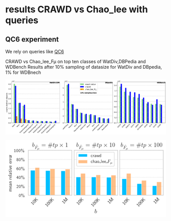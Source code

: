 # results CRAWD vs Chao_lee  with queries 

## QC6 experiment

We rely on queries like [QC6](/count-distinct-watdiv/queries/VOID/c6_pc10.sparql)

CRAWD vs Chao_lee_Fµ on top ten classes of WatDiv,DBPedia and WDBench
Results after 10% sampling of datasize for WatDiv and DBpedia, 1% for WDBnech

![WC6_o](/plots_paper/aggregate_top_10.png)



![Wat](/plots_paper/watdiv_agg.png)
